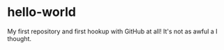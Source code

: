 # hello-world
My first repository and first hookup with GitHub at all!
It's not as awful a I thought.
